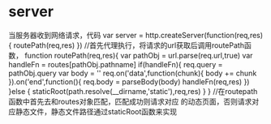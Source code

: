# server
当服务器收到网络请求，代码
var server = http.createServer(function(req,res){
    routePath(req,res)
})   //首先代理执行，将请求的url获取后调用routePath函数，
function routePath(req,res){
    var pathObj = url.parse(req.url,true)
    var handleFn = routes[pathObj.pathname]
    if(handleFn){
        req.query = pathObj.query
        var body = ''
        req.on('data',function(chunk){
            body += chunk
        }).on('end',function(){
            req.body = parseBody(body)
            handleFn(req,res)
        })
    }else {
        staticRoot(path.resolve(__dirname,'static'),req,res)
    }
}   //在routepath函数中首先去和routes对象匹配，匹配成功则请求对应
的动态页面，否则请求对应静态文件，静态文件路径通过staticRoot函数来实现
